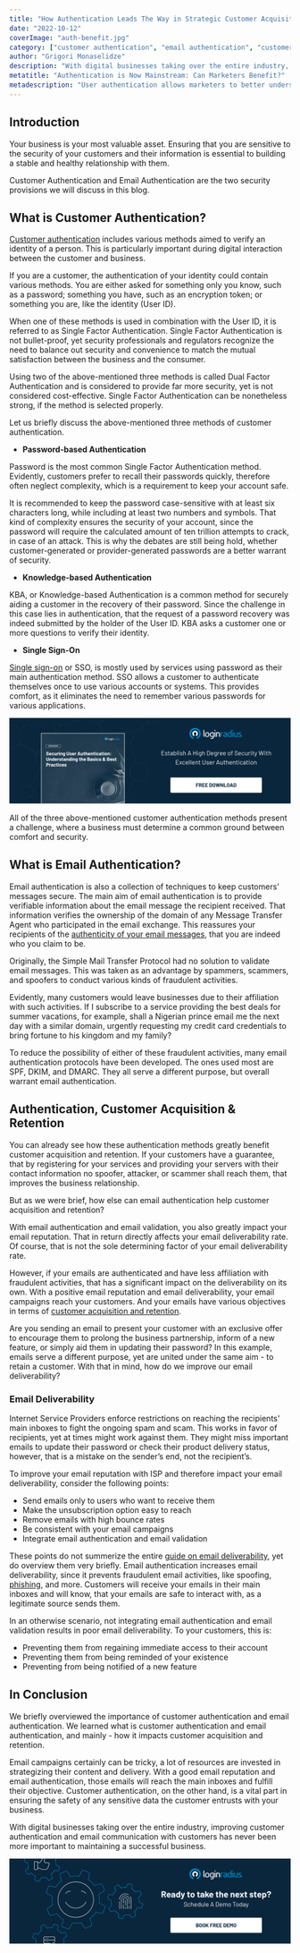 ```yaml
---
title: "How Authentication Leads The Way in Strategic Customer Acquisitions?"
date: "2022-10-12"
coverImage: "auth-benefit.jpg"
category: ["customer authentication", "email authentication", "customer acquisition"]
author: "Grigori Monaselidze"
description: "With digital businesses taking over the entire industry, improving customer authentication and email communication with customers has never been more important to maintaining a successful business. This blog explains how authentication can help you increase your customer acquisition."
metatitle: "Authentication is Now Mainstream: Can Marketers Benefit?"
metadescription: "User authentication allows marketers to better understand who their customers are and what they want. Learn how marketers can benefit from authentication."
---
```



## Introduction

Your business is your most valuable asset. Ensuring that you are sensitive to the security of your customers and their information is essential to building a stable and healthy relationship with them.

Customer Authentication and Email Authentication are the two security provisions we will discuss in this blog. 


## What is Customer Authentication?

[Customer authentication](https://www.loginradius.com/blog/identity/what-is-authentication/) includes various methods aimed to verify an identity of a person. This is particularly important during digital interaction between the customer and business. 

If you are a customer, the authentication of your identity could contain various methods. You are either asked for something only you know, such as a password; something you have, such as an encryption token; or something you are, like the identity (User ID). 

When one of these methods is used in combination with the User ID, it is referred to as Single Factor Authentication. Single Factor Authentication is not bullet-proof, yet security professionals and regulators recognize the need to balance out security and convenience to match the mutual satisfaction between the business and the consumer. 

Using two of the above-mentioned three methods is called Dual Factor Authentication and is considered to provide far more security, yet is not considered cost-effective. Single Factor Authentication can be nonetheless strong, if the method is selected properly. 

Let us briefly discuss the above-mentioned three methods of customer authentication.



* **Password-based Authentication**

Password is the most common Single Factor Authentication method. Evidently, customers prefer to recall their passwords quickly, therefore often neglect complexity, which is a requirement to keep your account safe. 

It is recommended to keep the password case-sensitive with at least six characters long, while including at least two numbers and symbols. That kind of complexity ensures the security of your account, since the password will require the calculated amount of ten trillion attempts to crack, in case of an attack. This is why the debates are still being hold, whether customer-generated or provider-generated passwords are a better warrant of security.



* **Knowledge-based Authentication**

KBA, or Knowledge-based Authentication is a common method for securely aiding a customer in the recovery of their password. Since the challenge in this case lies in authentication, that the request of a password recovery was indeed submitted by the holder of the User ID. KBA asks a customer one or more questions to verify their identity.



* **Single Sign-On**

[Single sign-on](https://www.loginradius.com/single-sign-on/) or SSO, is mostly used by services using password as their main authentication method. SSO allows a customer to authenticate themselves once to use various accounts or systems. This provides comfort, as it eliminates the need to remember various passwords for various applications.

[![user-auth-wp](user-auth-wp.png)](https://www.loginradius.com/resource/securing-user-authentication-understanding-the-basics-best-practices/)

All of the three above-mentioned customer authentication methods present a challenge, where a business must determine a common ground between comfort and security.


## What is Email Authentication?

Email authentication is also a collection of techniques to keep customers’ messages secure. The main aim of email authentication is to provide verifiable information about the email message the recipient received. That information verifies the ownership of the domain of any Message Transfer Agent who participated in the email exchange. This reassures your recipients of the [authenticity of your email messages](https://www.loginradius.com/blog/identity/secure-email-address-website/), that you are indeed who you claim to be.

Originally, the Simple Mail Transfer Protocol had no solution to validate email messages. This was taken as an advantage by spammers, scammers, and spoofers to conduct various kinds of fraudulent activities. 

Evidently, many customers would leave businesses due to their affiliation with such activities. If I subscribe to a service providing the best deals for summer vacations, for example, shall a Nigerian prince email me the next day with a similar domain, urgently requesting my credit card credentials to bring fortune to his kingdom and my family?

To reduce the possibility of either of these fraudulent activities, many email authentication protocols have been developed. The ones used most are SPF, DKIM, and DMARC. They all serve a different purpose, but overall warrant email authentication.


## Authentication, Customer Acquisition & Retention

You can already see how these authentication methods greatly benefit customer acquisition and retention. If your customers have a guarantee, that by registering for your services and providing your servers with their contact information no spoofer, attacker,  or scammer shall reach them, that improves the business relationship. 

But as we were brief, how else can email authentication help customer acquisition and retention? 

With email authentication and email validation, you also greatly impact your email reputation. That in return directly affects your email deliverability rate. Of course, that is not the sole determining factor of your email deliverability rate. 

However, if your emails are authenticated and have less affiliation with fraudulent activities, that has a significant impact on the deliverability on its own. With a positive email reputation and email deliverability, your email campaigns reach your customers. And your emails have various objectives in terms of [customer acquisition and retention](https://www.loginradius.com/blog/growth/improve-customer-relation-brand-identity/).

Are you sending an email to present your customer with an exclusive offer to encourage them to prolong the business partnership, inform of a new feature, or simply aid them in updating their password? In this example, emails serve a different purpose, yet are united under the same aim - to retain a customer. With that in mind, how do we improve our email deliverability?


### Email Deliverability

Internet Service Providers enforce restrictions on reaching the recipients' main inboxes to fight the ongoing spam and scam. This works in favor of recipients, yet at times might work against them. They might miss important emails to update their password or check their product delivery status, however, that is a mistake on the sender’s end, not the recipient’s.

To improve your email reputation with ISP and therefore impact your email deliverability, consider the following points:



* Send emails only to users who want to receive them
* Make the unsubscription option easy to reach
* Remove emails with high bounce rates
* Be consistent with your email campaigns
* Integrate email authentication and email validation

These points do not summerize the entire [guide on email deliverability](https://mailtrap.io/blog/email-deliverability/), yet do overview them very briefly. Email authentication increases email deliverability, since it prevents fraudulent email activities, like spoofing, [phishing](https://www.loginradius.com/blog/identity/phishing-for-identity/), and more. Customers will receive your emails in their main inboxes and will know, that your emails are safe to interact with, as a legitimate source sends them.

In an otherwise scenario, not integrating email authentication and email validation results in poor email deliverability. To your customers, this is:



* Preventing them from regaining immediate access to their account
* Preventing them from being reminded of your existence
* Preventing from being notified of a new feature


## In Conclusion

We briefly overviewed the importance of customer authentication and email authentication. We learned what is customer authentication and email authentication, and mainly - how it impacts customer acquisition and retention.

Email campaigns certainly can be tricky, a lot of resources are invested in strategizing their content and delivery. With a good email reputation and email authentication, those emails will reach the main inboxes and fulfill their objective. Customer authentication, on the other hand, is a vital part in ensuring the safety of any sensitive data the customer entrusts with your business. 

With digital businesses taking over the entire industry, improving customer authentication and email communication with customers has never been more important to maintaining a successful business.

[![book-a-demo-loginradius](../../assets/book-a-demo-loginradius.png)](https://www.loginradius.com/book-a-demo/)